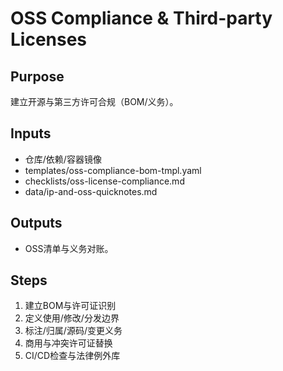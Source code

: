 # OSS Compliance & Third-party Licenses

## Purpose

建立开源与第三方许可合规（BOM/义务）。

## Inputs

- 仓库/依赖/容器镜像
- templates/oss-compliance-bom-tmpl.yaml
- checklists/oss-license-compliance.md
- data/ip-and-oss-quicknotes.md

## Outputs

- OSS清单与义务对账。

## Steps

1. 建立BOM与许可证识别
2. 定义使用/修改/分发边界
3. 标注/归属/源码/变更义务
4. 商用与冲突许可证替换
5. CI/CD检查与法律例外库
